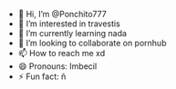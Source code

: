 - 👋 Hi, I’m @Ponchito777
- 👀 I’m interested in travestis
- 🌱 I’m currently learning nada
- 💞️ I’m looking to collaborate on pornhub
- 📫 How to reach me xd
- 😄 Pronouns: Imbecil
- ⚡ Fun fact: ñ

<!---
Ponchito777/Ponchito777 is a ✨ special ✨ repository because its `README.md` (this file) appears on your GitHub profile.
You can click the Preview link to take a look at your changes.
--->
